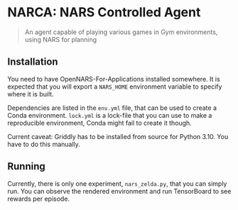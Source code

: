 # NARCA: NARS Controlled Agent
> An agent capable of playing various games in Gym environments, using NARS for planning

## Installation
You need to have OpenNARS-For-Applications installed somewhere. It is expected that you will export a `NARS_HOME` environment
variable to specify where it is built.

Dependencies are listed in the `env.yml` file, that can be used to create a Conda environment.
`lock.yml` is a lock-file that you can use to make a reproducible environment, Conda might fail to create it though.

Current caveat: Griddly has to be installed from source for Python 3.10. You have to do this manually.

## Running
Currently, there is only one experiment, `nars_zelda.py`, that you can simply run. You can observe the rendered environment
and run TensorBoard to see rewards per episode.

